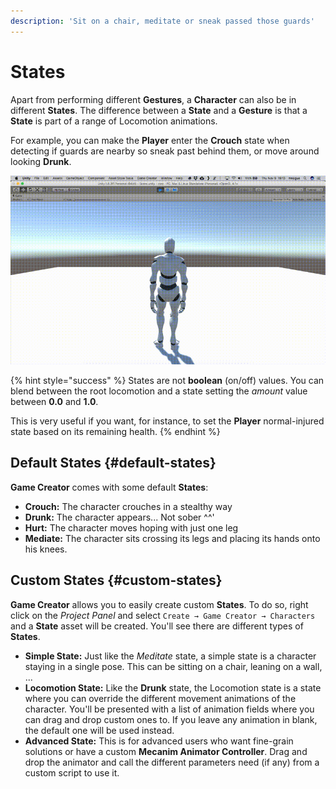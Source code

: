 ```yaml
---
description: 'Sit on a chair, meditate or sneak passed those guards'
---
```


# States

Apart from performing different **Gestures**, a **Character** can also be in different **States**. The difference between a **State** and a **Gesture** is that a **State** is part of a range of Locomotion animations.

For example, you can make the **Player** enter the **Crouch** state when detecting if guards are nearby so sneak past behind them, or move around looking **Drunk**.

![\(Example side by side of normal state and injured state\)](../../../.gitbook/assets/character-states.gif)

{% hint style="success" %}
States are not **boolean** \(on/off\) values. You can blend between the root locomotion and a state setting the _amount_ value between **0.0** and **1.0**. 

This is very useful if you want, for instance, to set the **Player** normal-injured state based on its remaining health.
{% endhint %}

## Default States {#default-states}

**Game Creator** comes with some default **States**:

* **Crouch:** The character crouches in a stealthy way
* **Drunk:** The character appears... Not sober ^^'
* **Hurt:** The character moves hoping with just one leg
* **Mediate:** The character sits crossing its legs and placing its hands onto his knees.

## Custom States {#custom-states}

**Game Creator** allows you to easily create custom **States**. To do so, right click on the _Project Panel_ and select `Create → Game Creator → Characters` and a **State** asset will be created. You'll see there are different types of **States**.

* **Simple State:** Just like the _Meditate_ state, a simple state is a character staying in a single pose. This can be sitting on a chair, leaning on a wall, ...
* **Locomotion State:** Like the **Drunk** state, the Locomotion state is a state where you can override the different movement animations of the character. You'll be presented with a list of animation fields where you can drag and drop custom ones to. If you leave any animation in blank, the default one will be used instead.
* **Advanced State:** This is for advanced users who want fine-grain solutions or have a custom **Mecanim Animator Controller**. Drag and drop the animator and call the different parameters need \(if any\) from a custom script to use it.

